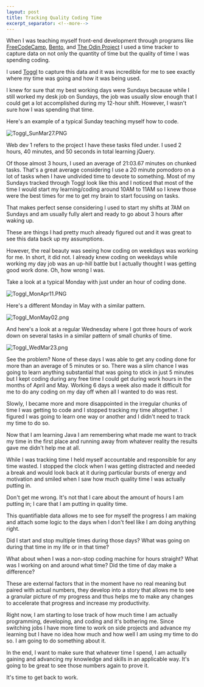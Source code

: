 ```yaml
---
layout: post
title: Tracking Quality Coding Time
excerpt_separator: <!--more-->
---
```

When I was teaching myself front-end development through programs like [FreeCodeCamp](https://www.freecodecamp.com/), [Bento](https://bento.io/), and [The Odin Project](http://www.theodinproject.com/) I used a time tracker to capture data on not only the quantity of time but the quality of time I was spending coding.

I used [Toggl](https://www.toggl.com/app/timer) to capture this data and it was incredible for me to see exactly where my time was going and how it was being used. 

I knew for sure that my best working days were Sundays because while I still worked my desk job on Sundays, the job was usually slow enough that I could get a lot accomplished during my 12-hour shift. However, I wasn't sure how I was spending that time.

Here's an example of a typical Sunday teaching myself how to code.

![Toggl_SunMar27.PNG](https://raw.githubusercontent.com/seerocode/seerocode.github.io/master/_posts/Toggl_SunMar27.JPG?token=AJ_rZDtMxt75et0Q0z196ixGc8K-xMhhks5Yd5VmwA%3D%3D)
<!--more-->

Web dev 1 refers to the project I have these tasks filed under. I used 2 hours, 40 minutes, and 50 seconds in total learning jQuery. 

Of those almost 3 hours, I used an average of 21:03.67 minutes on chunked tasks. That's a great average considering I use a 20 minute pomodoro on a lot of tasks when I have undivided time to devote to something. Most of my Sundays tracked through Toggl look like this and I noticed that most of the time I would start my learning/coding around 10AM to 11AM so I knew those were the best times for me to get my brain to start focusing on tasks. 

That makes perfect sense considering I used to start my shifts at 7AM on Sundays and am usually fully alert and ready to go about 3 hours after waking up.

These are things I had pretty much already figured out and it was great to see this data back up my assumptions. 

However, the real beauty was seeing how coding on weekdays was working for me. In short, it did not. I already knew coding on weekdays while working my day job was an up-hill battle but I actually thought I was getting good work done. Oh, how wrong I was.

Take a look at a typical Monday with just under an hour of coding done.

![Toggl_MonApr11.PNG](https://raw.githubusercontent.com/seerocode/seerocode.github.io/master/_posts/Toggl_MonApr11.PNG?token=AJ_rZIKGeXGXudCPuO4Ao344WXftX5rXks5Yd5V1wA%3D%3D)

Here's a different Monday in May with a similar pattern.

![Toggl_MonMay02.png](https://raw.githubusercontent.com/seerocode/seerocode.github.io/master/_posts/Toggl_MonMay02.png?token=AJ_rZPxC5GwnbKzLLugptv1DB3zOKFgmks5Yd5WCwA%3D%3D)

And here's a look at a regular Wednesday where I got three hours of work down on several tasks in a similar pattern of small chunks of time.

![Toggl_WedMar23.png](https://raw.githubusercontent.com/seerocode/seerocode.github.io/master/_posts/Toggl_WedMar23.png?token=AJ_rZIkNdTXSVS0-zH3wGvLT7Yz7igTJks5Yd5WRwA%3D%3D)

See the problem? None of these days I was able to get any coding done for more than an average of 5 minutes or so. There was a slim chance I was going to learn anything substantial that was going to stick in just 5 minutes but I kept coding during any free time I could get during work hours in the months of April and May. Working 6 days a week also made it difficult for me to do any coding on my day off when all I wanted to do was rest.

Slowly, I became more and more disappointed in the irregular chunks of time I was getting to code and I stopped tracking my time altogether. I figured I was going to learn one way or another and I didn't need to track my time to do so.

Now that I am learning Java I am remembering what made me want to track my time in the first place and running away from whatever reality the results gave me didn't help me at all.

While I was tracking time I held myself accountable and responsible for any time wasted. I stopped the clock when I was getting distracted and needed a break and would look back at it during particular bursts of energy and motivation and smiled when I saw how much quality time I was actually putting in. 

Don't get me wrong. It's not that I care about the amount of hours I am putting in; I care that I am putting in quality time. 

This quantifiable data allows me to see for myself the progress I am making and attach some logic to the days when I don't feel like I am doing anything right. 

Did I start and stop multiple times during those days? What was going on during that time in my life or in that time? 

What about when I was a non-stop coding machine for hours straight? What was I working on and around what time? Did the time of day make a difference?

These are external factors that in the moment have no real meaning but paired with actual numbers, they develop into a story that allows me to see a granular picture of my progress and thus helps me to make any changes to accelerate that progress and increase my productivity.

Right now, I am starting to lose track of how much time I am actually programming, developing, and coding and it's bothering me. Since switching jobs I have more time to work on side projects and advance my learning but I have no idea how much and how well I am using my time to do so. I am going to do something about it.

In the end, I want to make sure that whatever time I spend, I am actually gaining and advancing my knowledge and skills in an applicable way. It's going to be great to see those numbers again to prove it.

It's time to get back to work. 
